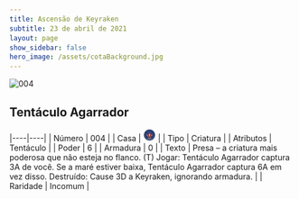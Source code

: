 ```yaml
---
title: Ascensão de Keyraken
subtitle: 23 de abril de 2021
layout: page
show_sidebar: false
hero_image: /assets/cotaBackground.jpg
---
```


![004](https://cards-keyforge.s3.eu-north-1.amazonaws.com/media/pt/rotk/004.png)

## Tentáculo Agarrador

|----|----|
| Número | 004 |
| Casa | ![Keyraken](https://raw.githubusercontent.com/cardsofkeyforge/cardsofkeyforge.github.io/master/rotk/keyraken.png "Keyraken") |
| Tipo | Criatura |
| Atributos | Tentáculo |
| Poder | 6 |
| Armadura | 0 |
| Texto | Presa – a criatura mais poderosa que não esteja no flanco. (T) Jogar: Tentáculo Agarrador captura 3A de você. Se a maré estiver baixa, Tentáculo Agarrador captura 6A em vez disso. Destruído: Cause 3D a Keyraken, ignorando armadura. |
| Raridade | Incomum |

